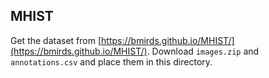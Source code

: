 ## MHIST

Get the dataset from [https://bmirds.github.io/MHIST/](https://bmirds.github.io/MHIST/).
Download `images.zip` and `annotations.csv` and place them in this directory.
